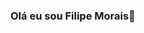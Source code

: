 ### Olá eu sou Filipe Morais👋

<!--
**filipemorais78/Filipemorais78** is a ✨ _special_ ✨ repository because its `README.md` (this file) appears on your GitHub profile.

Here are some ideas to get you started:

- 🔭 Trabalho com Front-end / Designer
- 🌱 front end
- 😄 Ele/Dele

